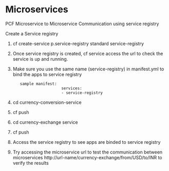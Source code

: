 # Microservices
PCF Microservice to Microservice Communication using service registry


Create a Service registry
1. cf create-service p.service-registry standard service-registry

2. Once service registry is created, cf service <service-name> access the url  to check the service is up and running.

3. Make sure you use the same name (service-registry) in manifest.yml to bind the apps to service registry

          sample manifest:  
                            services:
                            - service-registry
            
4. cd currency-conversion-service 
5. cf push
6. cd currency-exchange service
7. cf push
8. Access the service registry to see apps are binded to service registry 
9. Try accessing the microservice url to test the communication between microservices
http://url-name/currency-exchange/from/USD/to/INR to verify the results


